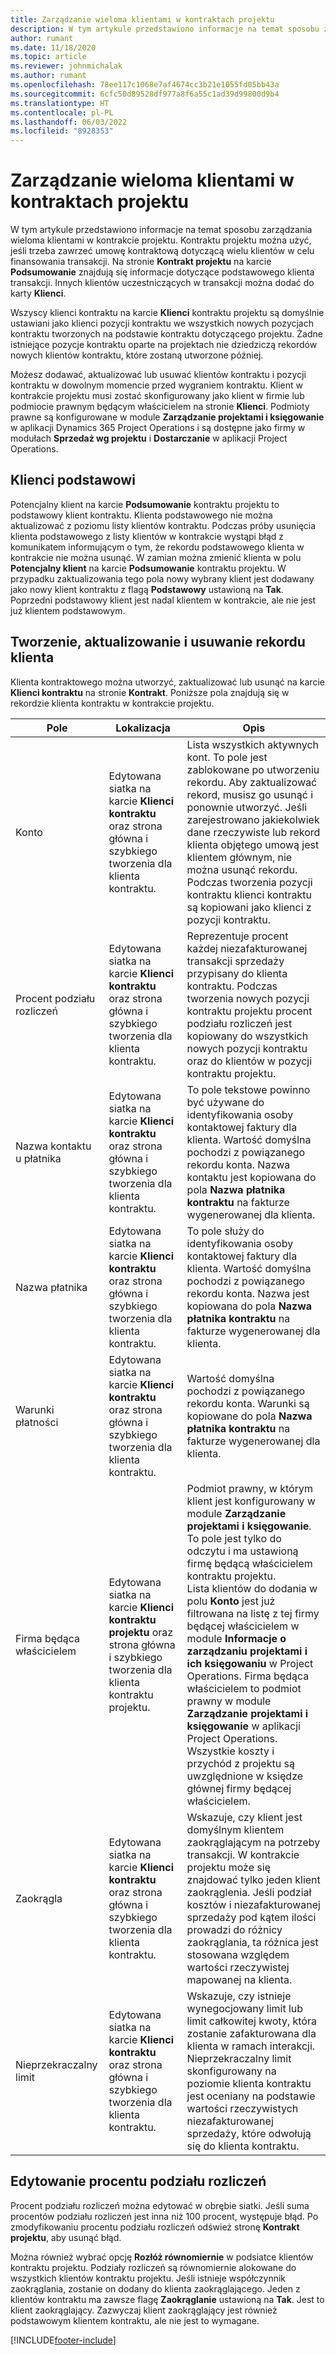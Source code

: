```yaml
---
title: Zarządzanie wieloma klientami w kontraktach projektu
description: W tym artykule przedstawiono informacje na temat sposobu zarządzania wieloma klientami w kontrakcie projektu.
author: rumant
ms.date: 11/18/2020
ms.topic: article
ms.reviewer: johnmichalak
ms.author: rumant
ms.openlocfilehash: 78ee117c1068e7af4674cc3b21e1055fd05bb43a
ms.sourcegitcommit: 6cfc50d89528df977a8f6a55c1ad39d99800d9b4
ms.translationtype: HT
ms.contentlocale: pl-PL
ms.lasthandoff: 06/03/2022
ms.locfileid: "8928353"
---
```

# <a name="manage-multiple-customers-on-project-contracts"></a>Zarządzanie wieloma klientami w kontraktach projektu

W tym artykule przedstawiono informacje na temat sposobu zarządzania wieloma klientami w kontrakcie projektu. Kontraktu projektu można użyć, jeśli trzeba zawrzeć umowę kontraktową dotyczącą wielu klientów w celu finansowania transakcji. Na stronie **Kontrakt projektu** na karcie **Podsumowanie** znajdują się informacje dotyczące podstawowego klienta transakcji. Innych klientów uczestniczących w transakcji można dodać do karty **Klienci**.

Wszyscy klienci kontraktu na karcie **Klienci** kontraktu projektu są domyślnie ustawiani jako klienci pozycji kontraktu we wszystkich nowych pozycjach kontraktu tworzonych na podstawie kontraktu dotyczącego projektu. Żadne istniejące pozycje kontraktu oparte na projektach nie dziedziczą rekordów nowych klientów kontraktu, które zostaną utworzone później.

Możesz dodawać, aktualizować lub usuwać klientów kontraktu i pozycji kontraktu w dowolnym momencie przed wygraniem kontraktu. Klient w kontrakcie projektu musi zostać skonfigurowany jako klient w firmie lub podmiocie prawnym będącym właścicielem na stronie **Klienci**. Podmioty prawne są konfigurowane w module **Zarządzanie projektami i księgowanie** w aplikacji Dynamics 365 Project Operations i są dostępne jako firmy w modułach **Sprzedaż wg projektu** i **Dostarczanie** w aplikacji Project Operations.

## <a name="primary-customers"></a>Klienci podstawowi

Potencjalny klient na karcie **Podsumowanie** kontraktu projektu to podstawowy klient kontraktu. Klienta podstawowego nie można aktualizować z poziomu listy klientów kontraktu. Podczas próby usunięcia klienta podstawowego z listy klientów w kontrakcie wystąpi błąd z komunikatem informującym o tym, że rekordu podstawowego klienta w kontrakcie nie można usunąć. W zamian można zmienić klienta w polu **Potencjalny klient** na karcie **Podsumowanie** kontraktu projektu. W przypadku zaktualizowania tego pola nowy wybrany klient jest dodawany jako nowy klient kontraktu z flagą **Podstawowy** ustawioną na **Tak**. Poprzedni podstawowy klient jest nadal klientem w kontrakcie, ale nie jest już klientem podstawowym.

## <a name="create-update-or-delete-a-contract-customer-record"></a>Tworzenie, aktualizowanie i usuwanie rekordu klienta

Klienta kontraktowego można utworzyć, zaktualizować lub usunąć na karcie **Klienci kontraktu** na stronie **Kontrakt**. Poniższe pola znajdują się w rekordzie klienta kontraktu w kontrakcie projektu.

| **Pole** | **Lokalizacja** | **Opis** | 
| --- | --- | --- | 
| Konto | Edytowana siatka na karcie **Klienci kontraktu** oraz strona główna i szybkiego tworzenia dla klienta kontraktu. | Lista wszystkich aktywnych kont. To pole jest zablokowane po utworzeniu rekordu. Aby zaktualizować rekord, musisz go usunąć i ponownie utworzyć. Jeśli zarejestrowano jakiekolwiek dane rzeczywiste lub rekord klienta objętego umową jest klientem głównym, nie można usunąć rekordu. Podczas tworzenia pozycji kontraktu klienci kontraktu są kopiowani jako klienci z pozycji kontraktu. |
| Procent podziału rozliczeń | Edytowana siatka na karcie **Klienci kontraktu** oraz strona główna i szybkiego tworzenia dla klienta kontraktu. | Reprezentuje procent każdej niezafakturowanej transakcji sprzedaży przypisany do klienta kontraktu. Podczas tworzenia nowych pozycji kontraktu projektu procent podziału rozliczeń jest kopiowany do wszystkich nowych pozycji kontraktu oraz do klientów w pozycji kontraktu projektu. |
| Nazwa kontaktu u płatnika | Edytowana siatka na karcie **Klienci kontraktu** oraz strona główna i szybkiego tworzenia dla klienta kontraktu. | To pole tekstowe powinno być używane do identyfikowania osoby kontaktowej faktury dla klienta. Wartość domyślna pochodzi z powiązanego rekordu konta. Nazwa kontaktu jest kopiowana do pola **Nazwa płatnika kontraktu** na fakturze wygenerowanej dla klienta. |
| Nazwa płatnika | Edytowana siatka na karcie **Klienci kontraktu** oraz strona główna i szybkiego tworzenia dla klienta kontraktu. | To pole służy do identyfikowania osoby kontaktowej faktury dla klienta. Wartość domyślna pochodzi z powiązanego rekordu konta. Nazwa jest kopiowana do pola **Nazwa płatnika kontraktu** na fakturze wygenerowanej dla klienta. |
| Warunki płatności | Edytowana siatka na karcie **Klienci kontraktu** oraz strona główna i szybkiego tworzenia dla klienta kontraktu. | Wartość domyślna pochodzi z powiązanego rekordu konta. Warunki są kopiowane do pola **Nazwa płatnika kontraktu** na fakturze wygenerowanej dla klienta. |
| Firma będąca właścicielem | Edytowana siatka na karcie **Klienci kontraktu projektu** oraz strona główna i szybkiego tworzenia dla klienta kontraktu projektu. | Podmiot prawny, w którym klient jest konfigurowany w module **Zarządzanie projektami i księgowanie**. To pole jest tylko do odczytu i ma ustawioną firmę będącą właścicielem kontraktu projektu.</br>Lista klientów do dodania w polu **Konto** jest już filtrowana na listę z tej firmy będącej właścicielem w module **Informacje o zarządzaniu projektami i ich księgowaniu** w Project Operations. Firma będąca właścicielem to podmiot prawny w module **Zarządzanie projektami i księgowanie** w aplikacji Project Operations. Wszystkie koszty i przychód z projektu są uwzględnione w księdze głównej firmy będącej właścicielem. |
| Zaokrągla | Edytowana siatka na karcie **Klienci kontraktu** oraz strona główna i szybkiego tworzenia dla klienta kontraktu. | Wskazuje, czy klient jest domyślnym klientem zaokrąglającym na potrzeby transakcji. W kontrakcie projektu może się znajdować tylko jeden klient zaokrąglenia. Jeśli podział kosztów i niezafakturowanej sprzedaży pod kątem ilości prowadzi do różnicy zaokrąglania, ta różnica jest stosowana względem wartości rzeczywistej mapowanej na klienta. |
| Nieprzekraczalny limit | Edytowana siatka na karcie **Klienci kontraktu** oraz strona główna i szybkiego tworzenia dla klienta kontraktu. | Wskazuje, czy istnieje wynegocjowany limit lub limit całkowitej kwoty, która zostanie zafakturowana dla klienta w ramach interakcji. Nieprzekraczalny limit skonfigurowany na poziomie klienta kontraktu jest oceniany na podstawie wartości rzeczywistych niezafakturowanej sprzedaży, które odwołują się do klienta kontraktu. |

## <a name="edit-billing-split-percentages"></a>Edytowanie procentu podziału rozliczeń

Procent podziału rozliczeń można edytować w obrębie siatki. Jeśli suma procentów podziału rozliczeń jest inna niż 100 procent, występuje błąd. Po zmodyfikowaniu procentu podziału rozliczeń odśwież stronę **Kontrakt projektu**, aby usunąć błąd.

Można również wybrać opcję **Rozłóż równomiernie** w podsiatce klientów kontraktu projektu. Podziały rozliczeń są równomiernie alokowane do wszystkich klientów kontraktu projektu. Jeśli istnieje współczynnik zaokrąglania, zostanie on dodany do klienta zaokrąglającego. Jeden z klientów kontraktu ma zawsze flagę **Zaokrąglanie** ustawioną na **Tak**. Jest to klient zaokrąglający. Zazwyczaj klient zaokrąglający jest również podstawowym klientem kontraktu, ale nie jest to wymagane.


[!INCLUDE[footer-include](../includes/footer-banner.md)]